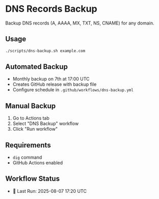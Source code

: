 # DNS Records Backup

Backup DNS records (A, AAAA, MX, TXT, NS, CNAME) for any domain.

## Usage

```bash
./scripts/dns-backup.sh example.com
```

## Automated Backup
- Monthly backup on 7th at 17:00 UTC
- Creates GitHub release with backup file
- Configure schedule in `.github/workflows/dns-backup.yml`

## Manual Backup
1. Go to Actions tab
2. Select "DNS Backup" workflow
3. Click "Run workflow"

## Requirements
- `dig` command
- GitHub Actions enabled 

## Workflow Status
- 🔄 Last Run: 2025-08-07 17:20 UTC